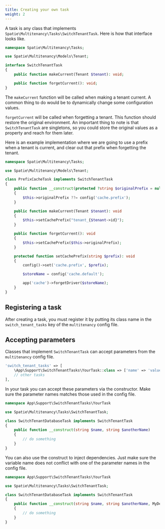 ```yaml
---
title: Creating your own task
weight: 2
---
```


A task is any class that implements `Spatie\Multitenancy\Tasks\SwitchTenantTask`. Here is how that interface looks like.

```php
namespace Spatie\Multitenancy\Tasks;

use Spatie\Multitenancy\Models\Tenant;

interface SwitchTenantTask
{
    public function makeCurrent(Tenant $tenant): void;

    public function forgetCurrent(): void;
}
```

The `makeCurrent` function will be called when making a tenant current. A common thing to do would be to dynamically change some configuration values.

`forgetCurrent` will be called when forgetting a tenant. This function should restore the original environment. An important thing to note is that `SwitchTenantTask` are singletons, so you could store the original values as a property and reach for them later.

Here is an example implementation where we are going to use a prefix when a tenant is current, and clear out that prefix when forgetting the tenant.

```php
namespace Spatie\Multitenancy\Tasks;

use Spatie\Multitenancy\Models\Tenant;

class PrefixCacheTask implements SwitchTenantTask
{
    public function __construct(protected ?string $originalPrefix = null)
    {
        $this->originalPrefix ??= config('cache.prefix');
    }

    public function makeCurrent(Tenant $tenant): void
    {
        $this->setCachePrefix("tenant_{$tenant->id}");
    }

    public function forgetCurrent(): void
    {
        $this->setCachePrefix($this->originalPrefix);
    }

    protected function setCachePrefix(string $prefix): void
    {
        config()->set('cache.prefix', $prefix);

        $storeName = config('cache.default');

        app('cache')->forgetDriver($storeName);
    }
}
```

## Registering a task

After creating a task, you must register it by putting its class name in the `switch_tenant_tasks` key of the `multitenancy` config file.

## Accepting parameters

Classes that implement `SwitchTenantTask` can accept parameters from the `multitenancy` config file.

```php
'switch_tenant_tasks' => [
    \App\Support\SwitchTenantTasks\YourTask::class => ['name' => 'value', 'anotherName' => 'value'],
    // other tasks
],
```

In your task you can accept these parameters via the constructor. Make sure the parameter names matches those used in the config file.

```php
namespace App\Support\SwitchTenantTasks\YourTask

use Spatie\Multitenancy\Tasks\SwitchTenantTask;

class SwitchTenantDatabaseTask implements SwitchTenantTask
{
    public function __construct(string $name, string $anotherName)
    {
        // do something
    }
}
```

You can also use the construct to inject dependencies. Just make sure the variable name does not conflict with one of the parameter names in the config file.

```php
namespace App\Support\SwitchTenantTasks\YourTask

use Spatie\Multitenancy\Tasks\SwitchTenantTask;

class SwitchTenantDatabaseTask implements SwitchTenantTask
{
    public function __construct(string $name, string $anotherName, MyDepencency $myDependency)
    {
        // do something
    }
}
```
